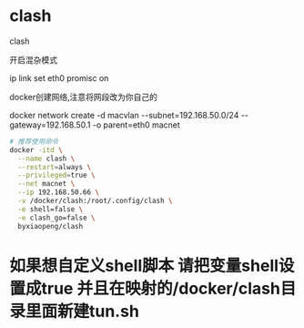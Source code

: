 # clash

clash

开启混杂模式

ip link set eth0 promisc on

docker创建网络,注意将网段改为你自己的

docker network create -d macvlan --subnet=192.168.50.0/24 --gateway=192.168.50.1 -o parent=eth0 macnet
``` sh
# 推荐使用命令
docker -itd \
  --name clash \
  --restart=always \
  --privileged=true \
  --net macnet \
  --ip 192.168.50.66 \
  -v /docker/clash:/root/.config/clash \
  -e shell=false \
  -e clash_go=false \
  byxiaopeng/clash
```
# 如果想自定义shell脚本 请把变量shell设置成true  并且在映射的/docker/clash目录里面新建tun.sh

